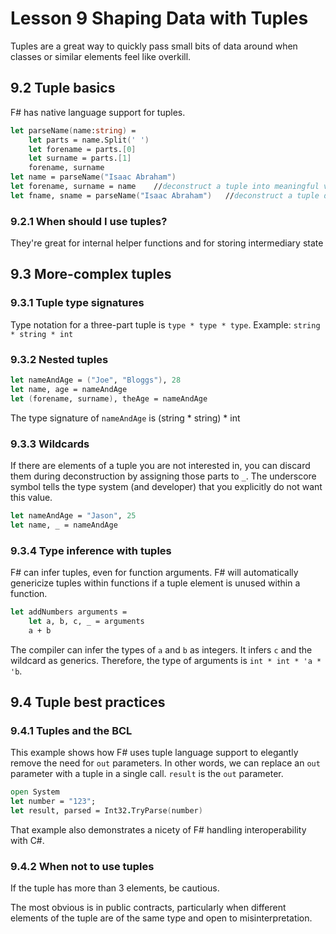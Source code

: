 # Lesson 9 Shaping Data with Tuples
Tuples are a great way to quickly pass small bits of data around when classes or similar elements feel like overkill.

## 9.2 Tuple basics
F# has native language support for tuples.
```fsharp
let parseName(name:string) =
    let parts = name.Split(' ')
    let forename = parts.[0]
    let surname = parts.[1]
    forename, surname
let name = parseName("Isaac Abraham")
let forename, surname = name    //deconstruct a tuple into meaningful values
let fname, sname = parseName("Isaac Abraham")   //deconstruct a tuple directly from a function call
```

### 9.2.1 When should I use tuples?
They're great for internal helper functions and for storing intermediary state

## 9.3 More-complex tuples
### 9.3.1 Tuple type signatures
Type notation for a three-part tuple is `type * type * type`.
Example: `string * string * int`

### 9.3.2 Nested tuples
```fsharp
let nameAndAge = ("Joe", "Bloggs"), 28
let name, age = nameAndAge
let (forename, surname), theAge = nameAndAge
```
The type signature of `nameAndAge` is (string * string) * int

### 9.3.3 Wildcards
If there are elements of a tuple you are not interested in, you can discard them during deconstruction by assigning those parts to `_`.
The underscore symbol tells the type system (and developer) that you explicitly do not want this value.
```fsharp
let nameAndAge = "Jason", 25
let name, _ = nameAndAge
```

### 9.3.4 Type inference with tuples
F# can infer tuples, even for function arguments.
F# will automatically genericize tuples within functions if a tuple element is unused within a function.
```fsharp
let addNumbers arguments =
    let a, b, c, _ = arguments
    a + b
```
The compiler can infer the types of `a` and `b` as integers.
It infers `c` and the wildcard as generics.
Therefore, the type of arguments is `int * int * 'a * 'b`.

## 9.4 Tuple best practices
### 9.4.1 Tuples and the BCL
This example shows how F# uses tuple language support to elegantly remove the need for `out` parameters.
In other words, we can replace an `out` parameter with a tuple in a single call.
`result` is the `out` parameter.
```fsharp
open System
let number = "123";
let result, parsed = Int32.TryParse(number)
```
That example also demonstrates a nicety of F# handling interoperability with C#.

### 9.4.2 When not to use tuples
If the tuple has more than 3 elements, be cautious.

The most obvious is in public contracts, particularly when different elements of the tuple are of the same type and open to misinterpretation.